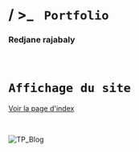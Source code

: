 # / &gt;_ ```  Portfolio ```

### Redjane rajabaly

<br>

# `Affichage du site`
[Voir la page d'index](https://redjan29.github.io/Portfolio/)

<br>

![TP_Blog]( "TP_Blog")

